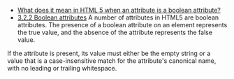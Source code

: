 - [What does it mean in HTML 5 when an attribute is a boolean attribute?](https://stackoverflow.com/questions/4139786/what-does-it-mean-in-html-5-when-an-attribute-is-a-boolean-attribute)
- [3.2.2 Boolean attributes](https://www.w3.org/TR/2008/WD-html5-20080610/semantics.html)
A number of attributes in HTML5 are boolean attributes. The presence of a boolean attribute on an element represents the true value, and the absence of the attribute represents the false value.

If the attribute is present, its value must either be the empty string or a value that is a case-insensitive match for the attribute's canonical name, with no leading or trailing whitespace.


